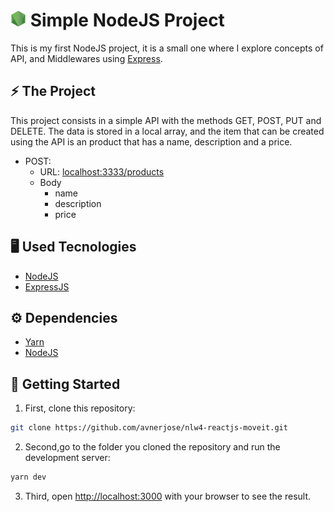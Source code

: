 # <img align="" alt="Terminal" width="25px" src="https://raw.githubusercontent.com/github/explore/80688e429a7d4ef2fca1e82350fe8e3517d3494d/topics/nodejs/nodejs.png" /> Simple NodeJS Project 

This is my first NodeJS project, it is a small one where I explore concepts of API, and Middlewares using [Express](https://expressjs.com/). 

## ⚡️ The Project
This project consists in a simple API with the methods GET, POST, PUT and DELETE. The data is stored in a local array, and the item that can be created using the API is an product that has a name, description and a price. 

- POST: 
    - URL: [localhost:3333/products](http:localhost:3333/products/)
    - Body
        - name
        - description
        - price
  
## 🖥️ Used Tecnologies
 - [NodeJS](https://nodejs.org/en/)
 - [ExpressJS](https://expressjs.com/)

## ⚙️ Dependencies
 - [Yarn](https://yarnpkg.com/)
 - [NodeJS](https://nodejs.org/en/)
 
## 🚀️ Getting Started

1. First, clone this repository: 

```bash
git clone https://github.com/avnerjose/nlw4-reactjs-moveit.git
```

2. Second,go to the folder you cloned the repository and run the development server:

```bash
yarn dev
```
3. Third, open [http://localhost:3000](http://localhost:3000) with your browser to see the result.
